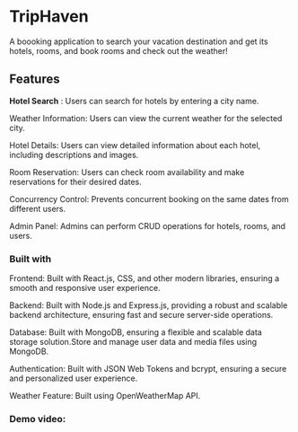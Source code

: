 # TripHaven
A boooking application to search your vacation destination and get its hotels, rooms, and book rooms and check out the weather!

## Features

<b>Hotel Search</b> : Users can search for hotels by entering a city name.

Weather Information: Users can view the current weather for the selected city.

Hotel Details: Users can view detailed information about each hotel, including descriptions and images.

Room Reservation: Users can check room availability and make reservations for their desired dates.

Concurrency Control: Prevents concurrent booking on the same dates from different users.

Admin Panel: Admins can perform CRUD operations for hotels, rooms, and users.

### Built with

Frontend: Built with React.js, CSS, and other modern libraries, ensuring a smooth and responsive user experience.

Backend: Built with Node.js and Express.js, providing a robust and scalable backend architecture, ensuring fast and secure server-side operations.

Database: Built with MongoDB, ensuring a flexible and scalable data storage solution.Store and manage user data and media files using MongoDB.

Authentication: Built with JSON Web Tokens and bcrypt, ensuring a secure and personalized user experience.

Weather Feature: Built using OpenWeatherMap API.

### Demo video:

<a href="https://github.com/niyati2705/Trip-Haven/assets/108968934/d5910d0a-8b24-4447-a5db-de97b8b41260" alt="demo video"></a>








